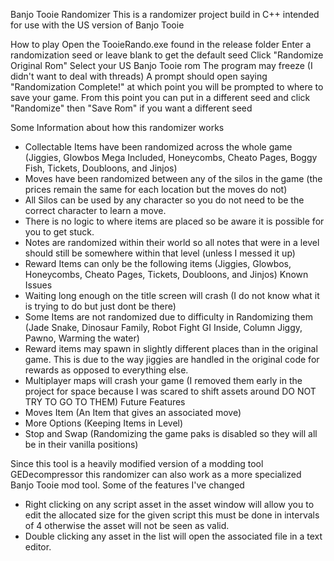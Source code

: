 Banjo Tooie Randomizer
This is a randomizer project build in C++ intended for use with the US version of Banjo Tooie

How to play
  Open the TooieRando.exe found in the release folder
  Enter a randomization seed or leave blank to get the default seed
  Click "Randomize Original Rom"
  Select your US Banjo Tooie rom
  The program may freeze (I didn't want to deal with threads)
  A prompt should open saying "Randomization Complete!" at which point you will be prompted to where to save your game.
  From this point you can put in a different seed and click "Randomize" then "Save Rom" if you want a different seed

Some Information about how this randomizer works
  - Collectable Items have been randomized across the whole game (Jiggies, Glowbos Mega Included, Honeycombs, Cheato Pages, Boggy Fish, Tickets, Doubloons, and Jinjos)
  - Moves have been randomized between any of the silos in the game (the prices remain the same for each location but the moves do not)
  - All Silos can be used by any character so you do not need to be the correct character to learn a move.
  - There is no logic to where items are placed so be aware it is possible for you to get stuck.
  - Notes are randomized within their world so all notes that were in a level should still be somewhere within that level (unless I messed it up)
  - Reward Items can only be the following items (Jiggies, Glowbos, Honeycombs, Cheato Pages, Tickets, Doubloons, and Jinjos)
Known Issues
  - Waiting long enough on the title screen will crash (I do not know what it is trying to do but just dont be there)
  - Some Items are not randomized due to difficulty in Randomizing them (Jade Snake, Dinosaur Family, Robot Fight GI Inside, Column Jiggy, Pawno, Warming the water)
  - Reward items may spawn in slightly different places than in the original game. This is due to the way jiggies are handled in the original code for rewards as opposed to everything else.
  - Multiplayer maps will crash your game (I removed them early in the project for space because I was scared to shift assets around DO NOT TRY TO GO TO THEM)
Future Features
  - Moves Item (An Item that gives an associated move)
  - More Options (Keeping Items in Level)
  - Stop and Swap (Randomizing the game paks is disabled so they will all be in their vanilla positions)

Since this tool is a heavily modified version of a modding tool GEDecompressor this randomizer can also work as a more specialized Banjo Tooie mod tool.
Some of the features I've changed 
  - Right clicking on any script asset in the asset window will allow you to edit the allocated size for the given script this must be done in intervals of 4 otherwise the asset will not be seen as valid.
  - Double clicking any asset in the list will open the associated file in a text editor.
